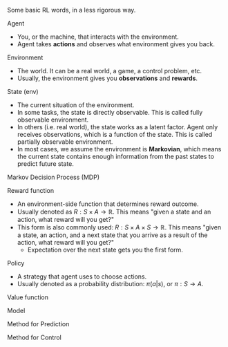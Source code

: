 Some basic RL words, in a less rigorous way.

Agent
- You, or the machine, that interacts with the environment. 
- Agent takes $\textbf{actions}$ and observes what environment gives you back.

Environment
- The world. It can be a real world, a game, a control problem, etc.
- Usually, the environment gives you $\textbf{observations}$ and $\textbf{rewards}$.

State (env)
- The current situation of the environment.
- In some tasks, the state is directly observable. This is called fully observable environment.
- In others (i.e. real world), the state works as a latent factor. Agent only receives observations, which is a function of the state. This is called partially observable environment.
- In most cases, we assume the environment is $\textbf{Markovian}$, which means the current state contains enough information from the past states to predict future state.

Markov Decision Process (MDP)

Reward function
- An environment-side function that determines reward outcome.
- Usually denoted as $R: S \times A \to \mathbb{R}$. This means "given a state and an action, what reward will you get?"
- This form is also commonly used: $R: S \times A \times S \to \mathbb{R}$. This means "given a state, an action, and a next state that you arrive as a result of the action, what reward will you get?"
    - Expectation over the next state gets you the first form.

Policy
- A strategy that agent uses to choose actions.
- Usually denoted as a probability distribution: $\pi(a|s)$, or $\pi: S \to A$.

Value function

Model


Method for Prediction

Method for Control